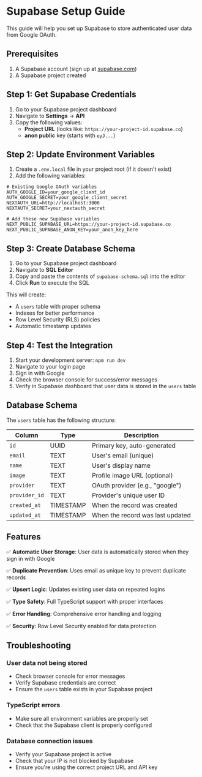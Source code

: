 # Supabase Setup Guide

This guide will help you set up Supabase to store authenticated user data from Google OAuth.

## Prerequisites

1. A Supabase account (sign up at [supabase.com](https://supabase.com))
2. A Supabase project created

## Step 1: Get Supabase Credentials

1. Go to your Supabase project dashboard
2. Navigate to **Settings** → **API**
3. Copy the following values:
   - **Project URL** (looks like: `https://your-project-id.supabase.co`)
   - **anon public** key (starts with `eyJ...`)

## Step 2: Update Environment Variables

1. Create a `.env.local` file in your project root (if it doesn't exist)
2. Add the following variables:

```env
# Existing Google OAuth variables
AUTH_GOOGLE_ID=your_google_client_id
AUTH_GOOGLE_SECRET=your_google_client_secret
NEXTAUTH_URL=http://localhost:3000
NEXTAUTH_SECRET=your_nextauth_secret

# Add these new Supabase variables
NEXT_PUBLIC_SUPABASE_URL=https://your-project-id.supabase.co
NEXT_PUBLIC_SUPABASE_ANON_KEY=your_anon_key_here
```

## Step 3: Create Database Schema

1. Go to your Supabase project dashboard
2. Navigate to **SQL Editor**
3. Copy and paste the contents of `supabase-schema.sql` into the editor
4. Click **Run** to execute the SQL

This will create:

- A `users` table with proper schema
- Indexes for better performance
- Row Level Security (RLS) policies
- Automatic timestamp updates

## Step 4: Test the Integration

1. Start your development server: `npm run dev`
2. Navigate to your login page
3. Sign in with Google
4. Check the browser console for success/error messages
5. Verify in Supabase dashboard that user data is stored in the `users` table

## Database Schema

The `users` table has the following structure:

| Column        | Type      | Description                      |
| ------------- | --------- | -------------------------------- |
| `id`          | UUID      | Primary key, auto-generated      |
| `email`       | TEXT      | User's email (unique)            |
| `name`        | TEXT      | User's display name              |
| `image`       | TEXT      | Profile image URL (optional)     |
| `provider`    | TEXT      | OAuth provider (e.g., "google")  |
| `provider_id` | TEXT      | Provider's unique user ID        |
| `created_at`  | TIMESTAMP | When the record was created      |
| `updated_at`  | TIMESTAMP | When the record was last updated |

## Features

✅ **Automatic User Storage**: User data is automatically stored when they sign in with Google

✅ **Duplicate Prevention**: Uses email as unique key to prevent duplicate records

✅ **Upsert Logic**: Updates existing user data on repeated logins

✅ **Type Safety**: Full TypeScript support with proper interfaces

✅ **Error Handling**: Comprehensive error handling and logging

✅ **Security**: Row Level Security enabled for data protection

## Troubleshooting

### User data not being stored

- Check browser console for error messages
- Verify Supabase credentials are correct
- Ensure the `users` table exists in your Supabase project

### TypeScript errors

- Make sure all environment variables are properly set
- Check that the Supabase client is properly configured

### Database connection issues

- Verify your Supabase project is active
- Check that your IP is not blocked by Supabase
- Ensure you're using the correct project URL and API key
